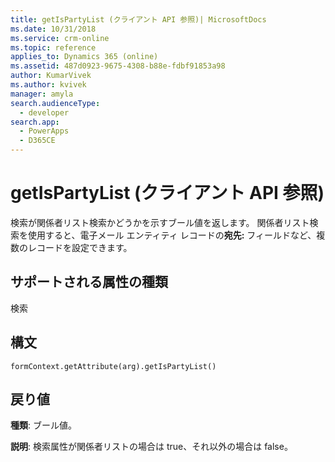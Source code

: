 ```yaml
---
title: getIsPartyList (クライアント API 参照)| MicrosoftDocs
ms.date: 10/31/2018
ms.service: crm-online
ms.topic: reference
applies_to: Dynamics 365 (online)
ms.assetid: 487d0923-9675-4308-b88e-fdbf91853a98
author: KumarVivek
ms.author: kvivek
manager: amyla
search.audienceType:
  - developer
search.app:
  - PowerApps
  - D365CE
---
```

# <a name="getispartylist-client-api-reference"></a>getIsPartyList (クライアント API 参照)



検索が関係者リスト検索かどうかを示すブール値を返します。 関係者リスト検索を使用すると、電子メール エンティティ レコードの**宛先:** フィールドなど、複数のレコードを設定できます。

## <a name="attribute-types-supported"></a>サポートされる属性の種類

検索

## <a name="syntax"></a>構文

`formContext.getAttribute(arg).getIsPartyList()`

## <a name="return-value"></a>戻り値

**種類**: ブール値。 

**説明**: 検索属性が関係者リストの場合は true、それ以外の場合は false。

